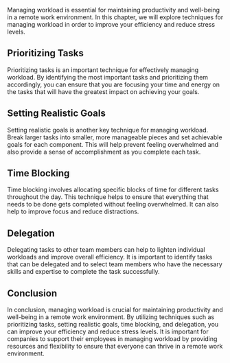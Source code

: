 
Managing workload is essential for maintaining productivity and well-being in a remote work environment. In this chapter, we will explore techniques for managing workload in order to improve your efficiency and reduce stress levels.

Prioritizing Tasks
------------------

Prioritizing tasks is an important technique for effectively managing workload. By identifying the most important tasks and prioritizing them accordingly, you can ensure that you are focusing your time and energy on the tasks that will have the greatest impact on achieving your goals.

Setting Realistic Goals
-----------------------

Setting realistic goals is another key technique for managing workload. Break larger tasks into smaller, more manageable pieces and set achievable goals for each component. This will help prevent feeling overwhelmed and also provide a sense of accomplishment as you complete each task.

Time Blocking
-------------

Time blocking involves allocating specific blocks of time for different tasks throughout the day. This technique helps to ensure that everything that needs to be done gets completed without feeling overwhelmed. It can also help to improve focus and reduce distractions.

Delegation
----------

Delegating tasks to other team members can help to lighten individual workloads and improve overall efficiency. It is important to identify tasks that can be delegated and to select team members who have the necessary skills and expertise to complete the task successfully.

Conclusion
----------

In conclusion, managing workload is crucial for maintaining productivity and well-being in a remote work environment. By utilizing techniques such as prioritizing tasks, setting realistic goals, time blocking, and delegation, you can improve your efficiency and reduce stress levels. It is important for companies to support their employees in managing workload by providing resources and flexibility to ensure that everyone can thrive in a remote work environment.

